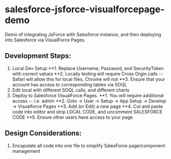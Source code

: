 # salesforce-jsforce-visualforcepage-demo
Demo of integrating JsForce with Salesforce instance, and then deploying into Salesforce via VisualForce Pages.

## Development Steps:
1. Local Dev Setup
**1. Replace Username, Password, and SecurityToken with correct values
**2. Locally testing will require Cross Orgin calls -- Safari will allow this for local files, Chrome will not
**3. Ensure that your account has access to corresponding tables via SOQL
2. Edit local with different SOQL calls, and different charts 
3. Deploy to Salesforce VisualForce Pages.
**1. You will require additional access -- i.e. admin
**2. Goto -> User -> Setup -> App Setup -> Develop -> Visualforce Pages
**3. Add (or Edit) a new page 
**4. Cut and paste code into editor and strip LOCAL CODE, and uncomment SALESFORCE CODE
**5. Ensure other users have access to your page 

## Design Considerations:
1. Encapulate all code into one file to simplify SalesForce page/component management

